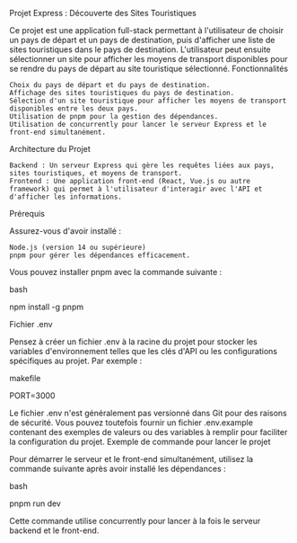 Projet Express : Découverte des Sites Touristiques

Ce projet est une application full-stack permettant à l'utilisateur de choisir un pays de départ et un pays de destination, puis d'afficher une liste de sites touristiques dans le pays de destination. L'utilisateur peut ensuite sélectionner un site pour afficher les moyens de transport disponibles pour se rendre du pays de départ au site touristique sélectionné.
Fonctionnalités

    Choix du pays de départ et du pays de destination.
    Affichage des sites touristiques du pays de destination.
    Sélection d'un site touristique pour afficher les moyens de transport disponibles entre les deux pays.
    Utilisation de pnpm pour la gestion des dépendances.
    Utilisation de concurrently pour lancer le serveur Express et le front-end simultanément.

Architecture du Projet

    Backend : Un serveur Express qui gère les requêtes liées aux pays, sites touristiques, et moyens de transport.
    Frontend : Une application front-end (React, Vue.js ou autre framework) qui permet à l'utilisateur d'interagir avec l'API et d'afficher les informations.

Prérequis

Assurez-vous d'avoir installé :

    Node.js (version 14 ou supérieure)
    pnpm pour gérer les dépendances efficacement.

Vous pouvez installer pnpm avec la commande suivante :

bash

npm install -g pnpm

Fichier .env

Pensez à créer un fichier .env à la racine du projet pour stocker les variables d'environnement telles que les clés d'API ou les configurations spécifiques au projet. Par exemple :

makefile

PORT=3000

Le fichier .env n'est généralement pas versionné dans Git pour des raisons de sécurité. Vous pouvez toutefois fournir un fichier .env.example contenant des exemples de valeurs ou des variables à remplir pour faciliter la configuration du projet.
Exemple de commande pour lancer le projet

Pour démarrer le serveur et le front-end simultanément, utilisez la commande suivante après avoir installé les dépendances :

bash

pnpm run dev

Cette commande utilise concurrently pour lancer à la fois le serveur backend et le front-end.
